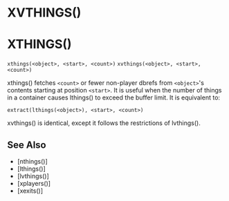 # XVTHINGS()
# XTHINGS()
`xthings(<object>, <start>, <count>)`
`xvthings(<object>, <start>, <count>)`

  xthings() fetches `<count>` or fewer non-player dbrefs from `<object>`'s contents starting at position `<start>`. It is useful when the number of things in a container causes lthings() to exceed the buffer limit. It is equivalent to:

`extract(lthings(<object>), <start>, <count>)`

  xvthings() is identical, except it follows the restrictions of lvthings().


## See Also
- [nthings()]
- [lthings()]
- [lvthings()]
- [xplayers()]
- [xexits()]

